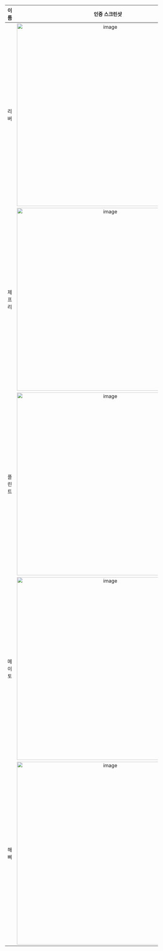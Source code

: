 | **이름** | **인증 스크린샷** |
|:--------:|:-----------------:|
| 리버   | <img width="600" alt="image" src="https://github.com/user-attachments/assets/b23eb9a7-ef4c-4144-a8b0-ed4a6e33bb1f" /> |
| 제프리 | <img width="600" alt="image" src="https://github.com/user-attachments/assets/7df9dc3e-5e87-46a5-a4c6-fa20f48dbfa0" /> |
| 플린트 | <img width="600" alt="image" src="https://github.com/user-attachments/assets/253ae466-6054-4243-9469-1803f07bf224" /> |
| 메이토 | <img width="600" alt="image" src="https://github.com/user-attachments/assets/b23eb9a7-ef4c-4144-a8b0-ed4a6e33bb1f" /> |
| 해삐 | <img width="600" alt="image" src="https://github.com/user-attachments/assets/657267cd-8308-4c52-a836-3b749d6d0831" /> |
